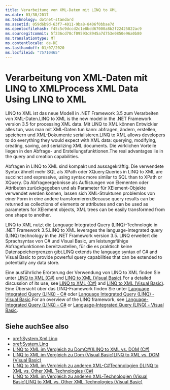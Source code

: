 ```yaml
---
title: Verarbeitung von XML-Daten mit LINQ to XML
ms.date: 03/30/2017
ms.technology: dotnet-standard
ms.assetid: 059d6b9d-63f7-4011-9ba8-8406f0bbae7d
ms.openlocfilehash: f45c5c9dccd2c1e8bdd67000a8b2f22425822ac9
ms.sourcegitcommit: 5f236cd78cf09593c8945a7d753e0850e96a0b80
ms.translationtype: MT
ms.contentlocale: de-DE
ms.lasthandoff: 01/07/2020
ms.locfileid: "75710465"
---
```

# <a name="process-xml-data-using-linq-to-xml"></a><span data-ttu-id="e8cee-102">Verarbeitung von XML-Daten mit LINQ to XML</span><span class="sxs-lookup"><span data-stu-id="e8cee-102">Process XML Data Using LINQ to XML</span></span>
<span data-ttu-id="e8cee-103">LINQ to XML ist das neue Modell in .NET Framework 3.5 zum Verarbeiten von XML-Daten.</span><span class="sxs-lookup"><span data-stu-id="e8cee-103">LINQ to XML is the new model in the .NET Framework version 3.5 for processing XML data.</span></span> <span data-ttu-id="e8cee-104">Mit LINQ to XML können Entwickler alles tun, was man mit XML-Daten tun kann: abfragen, ändern, erstellen, speichern und XML-Dokumente serialisieren.</span><span class="sxs-lookup"><span data-stu-id="e8cee-104">LINQ to XML allows developers to do everything they would expect with XML data: querying, modifying, creating, saving, and serializing XML documents.</span></span> <span data-ttu-id="e8cee-105">Die wirklichen Vorteile liegen in den Abfrage- und Erstellungsfunktionen.</span><span class="sxs-lookup"><span data-stu-id="e8cee-105">The real advantages lie in the query and creation capabilities.</span></span>  
  
 <span data-ttu-id="e8cee-106">Abfragen in LINQ to XML sind kompakt und aussagekräftig. Die verwendete Syntax ähnelt mehr SQL als XPath oder XQuery.</span><span class="sxs-lookup"><span data-stu-id="e8cee-106">Queries in LINQ to XML are succinct and expressive, using syntax more similar to SQL than to XPath or XQuery.</span></span> <span data-ttu-id="e8cee-107">Da Abfrageergebnisse als Auflistungen von Elementen oder Attributen zurückgegeben und als Parameter für XElement-Objekte verwendet werden können, lassen sich XML-Strukturen problemlos von einer Form in eine andere transformieren.</span><span class="sxs-lookup"><span data-stu-id="e8cee-107">Because query results can be returned as collections of elements or attributes and can be used as parameters for XElement objects, XML trees can be easily transformed from one shape to another.</span></span>  
  
 <span data-ttu-id="e8cee-108">LINQ to XML nutzt die Language Integrated Query (LINQ)-Technologie in .NET Framework 3.5.</span><span class="sxs-lookup"><span data-stu-id="e8cee-108">LINQ to XML leverages the language-integrated query (LINQ) technology in the .NET Framework version 3.5.</span></span> <span data-ttu-id="e8cee-109">LINQ erweitert die Sprachsyntax von C# und Visual Basic, um leistungsfähige Abfragefunktionen bereitzustellen, für die es praktisch keine Datenspeichergrenzen gibt.</span><span class="sxs-lookup"><span data-stu-id="e8cee-109">LINQ extends the language syntax of C# and Visual Basic to provide powerful query capabilities that can be extended to potentially any data store.</span></span>  
  
 <span data-ttu-id="e8cee-110">Eine ausführliche Erörterung der Verwendung von LINQ to XML finden Sie unter [LINQ to XML (C#)](../../../csharp/programming-guide/concepts/linq/linq-to-xml-overview.md) und [LINQ to XML (Visual Basic)](../../../visual-basic/programming-guide/concepts/linq/linq-to-xml.md).</span><span class="sxs-lookup"><span data-stu-id="e8cee-110">For a detailed discussion of its use, see [LINQ to XML (C#)](../../../csharp/programming-guide/concepts/linq/linq-to-xml-overview.md) and [LINQ to XML (Visual Basic)](../../../visual-basic/programming-guide/concepts/linq/linq-to-xml.md).</span></span> <span data-ttu-id="e8cee-111">Eine Übersicht über das LINQ-Framework finden Sie unter [Language Integrated Query (LINQ) - C#](../../../csharp/programming-guide/concepts/linq/index.md) oder [Language Integrated Query (LINQ) - Visual Basic](../../../visual-basic/programming-guide/concepts/linq/index.md).</span><span class="sxs-lookup"><span data-stu-id="e8cee-111">For an overview of the LINQ framework, see [Language-Integrated Query (LINQ) - C#](../../../csharp/programming-guide/concepts/linq/index.md) or [Language-Integrated Query (LINQ) - Visual Basic](../../../visual-basic/programming-guide/concepts/linq/index.md).</span></span>  
  
## <a name="see-also"></a><span data-ttu-id="e8cee-112">Siehe auch</span><span class="sxs-lookup"><span data-stu-id="e8cee-112">See also</span></span>

- <xref:System.Xml.Linq>
- <xref:System.Linq>
- [<span data-ttu-id="e8cee-113">LINQ to XML im Vergleich zu DomC#()</span><span class="sxs-lookup"><span data-stu-id="e8cee-113">LINQ to XML vs. DOM (C#)</span></span>](../../../csharp/programming-guide/concepts/linq/linq-to-xml-vs-dom.md)
- [<span data-ttu-id="e8cee-114">LINQ to XML im Vergleich zu Dom (Visual Basic)</span><span class="sxs-lookup"><span data-stu-id="e8cee-114">LINQ to XML vs. DOM (Visual Basic)</span></span>](../../../visual-basic/programming-guide/concepts/linq/linq-to-xml-vs-dom.md)
- [<span data-ttu-id="e8cee-115">LINQ to XML im Vergleich zu anderen XML-C#Technologien ()</span><span class="sxs-lookup"><span data-stu-id="e8cee-115">LINQ to XML vs. Other XML Technologies (C#)</span></span>](../../../csharp/programming-guide/concepts/linq/linq-to-xml-vs-other-xml-technologies.md)
- [<span data-ttu-id="e8cee-116">LINQ to XML im Vergleich zu anderen XML-Technologien (Visual Basic)</span><span class="sxs-lookup"><span data-stu-id="e8cee-116">LINQ to XML vs. Other XML Technologies (Visual Basic)</span></span>](../../../visual-basic/programming-guide/concepts/linq/linq-to-xml-vs-other-xml-technologies.md)
